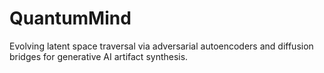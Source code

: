 # QuantumMind
Evolving latent space traversal via adversarial autoencoders and diffusion bridges for generative AI artifact synthesis.
